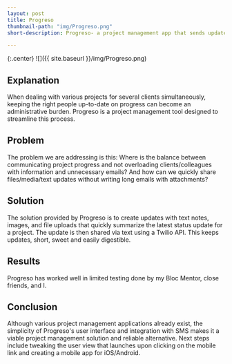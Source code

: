 ```yaml
---
layout: post
title: Progreso
thumbnail-path: "img/Progreso.png"
short-description: Progreso- a project management app that sends updates via text

---
```


{:.center}
![]({{ site.baseurl }}/img/Progreso.png)

## Explanation

When dealing with various projects for several clients simultaneously, keeping the right people up-to-date on progress can become an administrative burden. Progreso is a project management tool designed to streamline this process.

## Problem

The problem we are addressing is this: Where is the balance between communicating project progress and not overloading clients/colleagues with information and unnecessary emails? And how can we quickly share files/media/text updates without writing long emails with attachments?


## Solution

The solution provided by Progreso is to create updates with text notes, images, and file uploads that quickly summarize the latest status update for a project. The update is then shared via text using a Twilio API. This keeps updates, short, sweet and easily digestible.  

## Results

Progreso has worked well in limited testing done by my Bloc Mentor, close friends, and I. 

## Conclusion

Although various project management applications already exist, the simplicity of Progreso's user interface and integration with SMS makes it a viable project management solution and reliable alternative.
Next steps include tweaking the user view that launches upon clicking on the mobile link and creating a mobile app for iOS/Android.